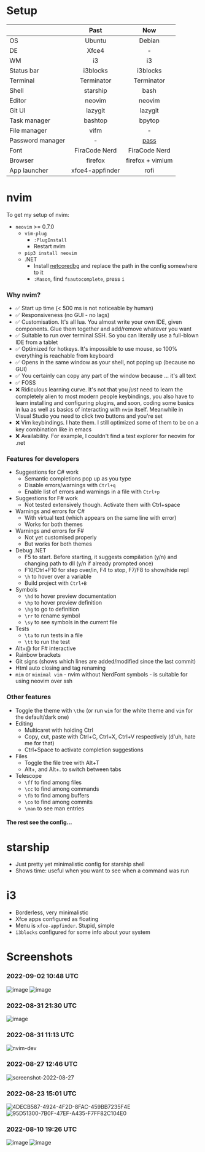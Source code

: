 # Setup

|                  | Past     | Now |
|:-----------------|:-------------:|:-------------:|
| OS               | Ubuntu | Debian        |
| DE               | Xfce4 | -         |
| WM               | i3 | i3          |
| Status bar       | i3blocks | i3blocks     |
| Terminal         | Terminator    | Terminator |
| Shell            | starship   | bash |
| Editor           | neovim        | neovim |
| Git UI           | lazygit       | lazygit |
| Task manager     | bashtop       | bpytop |
| File manager     | vifm          | - |
| Password manager | - | [pass](https://gist.github.com/WhiteBlackGoose/8ffb7123b991dcc4cdafcdd574bdc3c6) |
| Font             | FiraCode Nerd | FiraCode Nerd |
| Browser          | firefox | firefox + vimium |
| App launcher     | xfce4-appfinder | rofi |
# nvim

To get my setup of nvim:

- `neovim` >= 0.7.0
  - `vim-plug`
    - `:PlugInstall`
    - Restart nvim
  - `pip3 install neovim`
  - .NET
    - Install [netcoredbg](https://github.com/Samsung/netcoredbg) and replace the path in the config somewhere to it
    - `:Mason`, find `fsautocomplete`, press `i`

### Why nvim?

- :white_check_mark: Start up time (< 500 ms is not noticeable by human)
- :white_check_mark: Responsiveness (no GUI - no lags)
- :white_check_mark: Customisation. It's all lua. You almost write your own IDE, given components. Glue them together and add/remove whatever you want
- :white_check_mark: Suitable to run over terminal SSH. So you can literally use a full-blown IDE from a tablet
- :white_check_mark: Optimized for hotkeys. It's impossible to use mouse, so 100% everything is reachable from keyboard
- :white_check_mark: Opens in the same window as your shell, not poping up (because no GUI)
- :white_check_mark: You certainly can copy any part of the window because ... it's all text
- :white_check_mark: FOSS
- :x: Ridiculous learning curve. It's not that you *just* need to learn the completely alien to most modern people keybindings, you also have to learn installing and configuring plugins, and soon, coding some basics in lua as well as basics of interacting with `nvim` itself. Meanwhile in Visual Studio you need to click two buttons and you're set
- :x: Vim keybindings. I hate them. I still optimized some of them to be on a key combination like in emacs
- :x: Availability. For example, I couldn't find a test explorer for neovim for .net

### Features for developers

- Suggestions for C# work
  - Semantic completions pop up as you type
  - Disable errors/warnings with `Ctrl+q`
  - Enable list of errors and warnings in a file with `Ctrl+p`
- Suggestions for F# work
  - Not tested extensively though. Activate them with Ctrl+space
- Warnings and errors for C#
  - With virtual text (which appears on the same line with error)
  - Works for both themes
- Warnings and errors for F#
  - Not yet customised properly
  - But works for both themes
- Debug .NET
  - F5 to start. Before starting, it suggests compilation (y/n) and changing path to dll (y/n if already prompted once)
  - F10/Ctrl+F10 for step over/in, F4 to stop, F7/F8 to show/hide repl
  - `\h` to hover over a variable
  - Build project with `Ctrl+B`
- Symbols
  - `\hd` to hover preview documentation
  - `\hp` to hover preview definition
  - `\hg` to go to definition
  - `\rr` to rename symbol
  - `\sy` to see symbols in the current file
- Tests
  - `\ta` to run tests in a file
  - `\tt` to run the test  
- Alt+@ for F# interactive
- Rainbow brackets
- Git signs (shows which lines are added/modified since the last commit)
- Html auto closing and tag renaming
- `mim` or `minimal vim` - nvim without NerdFont symbols - is suitable for using neovim over ssh

### Other features

- Toggle the theme with `\the` (or run `wim` for the white theme and `vim` for the default/dark one)
- Editing
  - Multicaret with holding Ctrl
  - Copy, cut, paste with Ctrl+C, Ctrl+X, Ctrl+V respectively (d'uh, hate me for that)
  - Ctrl+Space to activate completion suggestions
- Files
  - Toggle the file tree with Alt+T
  - Alt+, and Alt+. to switch between tabs
- Telescope
  - `\ff` to find among files
  - `\cc` to find among commands
  - `\fb` to find among buffers
  - `\co` to find among commits
  - `\man` to see man entries

#### The rest see the config...

# starship

- Just pretty yet minimalistic config for starship shell
- Shows time: useful when you want to see when a command was run

# i3

- Borderless, very minimalistic
- Xfce apps configured as floating
- Menu is `xfce-appfinder`. Stupid, simple
- `i3blocks` configured for some info about your system

# Screenshots

### 2022-09-02 10:48 UTC

![image](https://user-images.githubusercontent.com/31178401/188125083-3f136231-8550-4ecc-b388-288bb83f52de.png)
![image](https://user-images.githubusercontent.com/31178401/188123905-c571f56c-9bb7-4e46-a868-6089777b1954.png)

### 2022-08-31 21:30 UTC

![image](https://user-images.githubusercontent.com/31178401/187789412-2be41579-e1a2-4696-9de3-a867614df74d.png)

### 2022-08-31 11:13 UTC

![nvim-dev](https://user-images.githubusercontent.com/31178401/187665978-5a37f8e5-0eda-49e1-90ba-949b6632d544.gif)

### 2022-08-27 12:46 UTC

![screenshot-2022-08-27](https://user-images.githubusercontent.com/31178401/187030935-077353e2-4c5a-4fe6-92d1-0c541342464f.png)

### 2022-08-23 15:01 UTC

![4DECB587-4924-4F2D-8FAC-459BB7235F4E](https://user-images.githubusercontent.com/31178401/186192562-2584026f-025e-4e1d-9e97-db8dd4fd73a7.png)
![95D51300-7B0F-47EF-A435-F7FF82C104E0](https://user-images.githubusercontent.com/31178401/186192612-2f1c0c33-7ea6-4c13-aa37-44a07a381466.png)

### 2022-08-10 19:26 UTC

![image](https://user-images.githubusercontent.com/31178401/184002354-84b0e663-4ccf-45b1-962f-a00d91f50006.png)
![image](https://user-images.githubusercontent.com/31178401/184002978-67cca6d5-f304-4d27-b904-66aca846083d.png)
